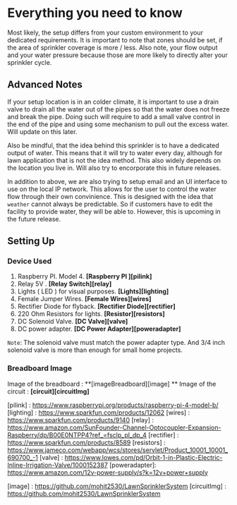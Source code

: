 
# Everything you need to know

Most likely, the setup differs from your custom environment to your dedicated requirements. It is important to note that zones should be set, if the area of sprinkler coverage is more / less. Also note, your flow output and your water pressure because those are more likely to directly alter your sprinkler cycle.

## Advanced Notes

If your setup location is in an colder climate, it is important to use a drain valve to drain all the water out of the pipes so that the water does not freeze and break the pipe. Doing such will require to add a small valve control in the end of the pipe and using some mechanism to pull out the excess water. Will update on this later.

Also be mindful, that the idea behind this sprinkler is to have a dedicated output of water. This means that it will try to water every day, although for lawn application that is not the idea method. This also widely depends on the location you live in. Will also try to encorporate this in future releases. 

In addition to above, we are also trying to setup email and an UI interface to use on the local IP network. This allows for the user to control the water flow through their own convinience. This is designed with the idea that `weather` cannot always be predictable. So if customers have to edit the facility to provide water, they will be able to. However, this is upcoming in the future release.

## Setting Up


### Device Used

1. Raspberry PI. Model 4. **[Raspberry PI ][pilink]**
2. Relay 5V . **[Relay Switch][relay]**
3. Lights ( LED ) for visual purposes. **[Lights][lighting]**
4. Female Jumper Wires. **[Female Wires][wires]**
5. Rectifier Diode for flyback. **[Rectifier Diode][rectifier]**
6. 220 Ohm Resistors for lights. **[Resistor][resistors]**
7. DC Solenoid Valve. **[DC Valve][valve]**
8. DC power adapter. **[DC Power Adapter][poweradapter]**

`Note`: The solenoid valve must match the power adapter type. And 3/4 inch solenoid valve is more than enough for small home projects.


### Breadboard Image

Image of the breadboard : **[imageBreadboard][image] **
Image of the circuit : **[circuit][circuitImg]**

[pilink] : https://www.raspberrypi.org/products/raspberry-pi-4-model-b/
[lighting] : https://www.sparkfun.com/products/12062
[wires] : https://www.sparkfun.com/products/9140
[relay] : https://www.amazon.com/SunFounder-Channel-Optocoupler-Expansion-Raspberry/dp/B00E0NTPP4?ref_=fsclp_pl_dp_4
[rectifier] : https://www.sparkfun.com/products/8589
[resistors] : https://www.jameco.com/webapp/wcs/stores/servlet/Product_10001_10001_690700_-1
[valve] : https://www.lowes.com/pd/Orbit-1-in-Plastic-Electric-Inline-Irrigation-Valve/1000152387
[poweradapter]: https://www.amazon.com/12v-power-supply/s?k=12v+power+supply

[image] : https://github.com/mohit2530/LawnSprinklerSystem
[circuitImg] : https://github.com/mohit2530/LawnSprinklerSystem